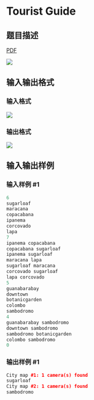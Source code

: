 # Tourist Guide

## 题目描述

[problemUrl]: https://uva.onlinejudge.org/index.php?option=com_onlinejudge&Itemid=8&category=13&page=show_problem&problem=1140

[PDF](https://uva.onlinejudge.org/external/101/p10199.pdf)

![](https://cdn.luogu.com.cn/upload/vjudge_pic/UVA10199/0e43b2149fd6f73f9e318e734056afc0931bd857.png)

## 输入输出格式

### 输入格式

![](https://cdn.luogu.com.cn/upload/vjudge_pic/UVA10199/5c1046b97506a18d6e9ef7d9d093f92b1b835639.png)

### 输出格式

![](https://cdn.luogu.com.cn/upload/vjudge_pic/UVA10199/5dfb1f8d8af5a4ebd9a000c3bddddc319687aae5.png)

## 输入输出样例

### 输入样例 #1

```cpp
6
sugarloaf
maracana
copacabana
ipanema
corcovado
lapa
7
ipanema copacabana
copacabana sugarloaf
ipanema sugarloaf
maracana lapa
sugarloaf maracana
corcovado sugarloaf
lapa corcovado
5
guanabarabay
downtown
botanicgarden
colombo
sambodromo
4
guanabarabay sambodromo
downtown sambodromo
sambodromo botanicgarden
colombo sambodromo
0
```


### 输出样例 #1

```cpp
City map #1: 1 camera(s) found
sugarloaf
City map #2: 1 camera(s) found
sambodromo
```


